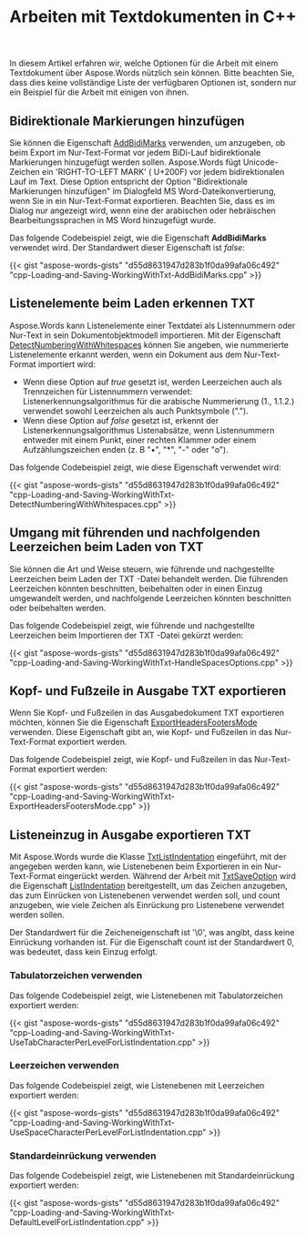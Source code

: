 ﻿---
title: Arbeiten mit Textdokumenten in C++
second_title: Aspose.Words für C++
articleTitle: Arbeiten mit Textdokumenten
linktitle: Arbeiten mit Textdokumenten
description: "Erweiterte TXT Dokumentenverarbeitung, Listen, BiDi, Kopf- / Fußzeilen, mit C++."
type: docs
weight: 430
url: /de/cpp/working-with-text-document/
---

In diesem Artikel erfahren wir, welche Optionen für die Arbeit mit einem Textdokument über Aspose.Words nützlich sein können. Bitte beachten Sie, dass dies keine vollständige Liste der verfügbaren Optionen ist, sondern nur ein Beispiel für die Arbeit mit einigen von ihnen.

## Bidirektionale Markierungen hinzufügen

Sie können die Eigenschaft [AddBidiMarks](https://reference.aspose.com/words/cpp/aspose.words.saving/txtsaveoptions/get_addbidimarks/) verwenden, um anzugeben, ob beim Export im Nur-Text-Format vor jedem BiDi-Lauf bidirektionale Markierungen hinzugefügt werden sollen. Aspose.Words fügt Unicode-Zeichen ein 'RIGHT-TO-LEFT MARK' ( U+200F) vor jedem bidirektionalen Lauf im Text. Diese Option entspricht der Option "Bidirektionale Markierungen hinzufügen" im Dialogfeld MS Word-Dateikonvertierung, wenn Sie in ein Nur-Text-Format exportieren. Beachten Sie, dass es im Dialog nur angezeigt wird, wenn eine der arabischen oder hebräischen Bearbeitungssprachen in MS Word hinzugefügt wurde.

Das folgende Codebeispiel zeigt, wie die Eigenschaft **AddBidiMarks** verwendet wird. Der Standardwert dieser Eigenschaft ist *false*:

{{< gist "aspose-words-gists" "d55d8631947d283b1f0da99afa06c492" "cpp-Loading-and-Saving-WorkingWithTxt-AddBidiMarks.cpp" >}}

## Listenelemente beim Laden erkennen TXT

Aspose.Words kann Listenelemente einer Textdatei als Listennummern oder Nur-Text in sein Dokumentobjektmodell importieren. Mit der Eigenschaft [DetectNumberingWithWhitespaces](https://reference.aspose.com/words/cpp/aspose.words.loading/txtloadoptions/get_detectnumberingwithwhitespaces/) können Sie angeben, wie nummerierte Listenelemente erkannt werden, wenn ein Dokument aus dem Nur-Text-Format importiert wird:

* Wenn diese Option auf *true* gesetzt ist, werden Leerzeichen auch als Trennzeichen für Listennummern verwendet: Listenerkennungsalgorithmus für die arabische Nummerierung (1., 1.1.2.) verwendet sowohl Leerzeichen als auch Punktsymbole (".").
* Wenn diese Option auf *false* gesetzt ist, erkennt der Listenerkennungsalgorithmus Listenabsätze, wenn Listennummern entweder mit einem Punkt, einer rechten Klammer oder einem Aufzählungszeichen enden (z. B "•", "*", "-" oder "o").

Das folgende Codebeispiel zeigt, wie diese Eigenschaft verwendet wird:

{{< gist "aspose-words-gists" "d55d8631947d283b1f0da99afa06c492" "cpp-Loading-and-Saving-WorkingWithTxt-DetectNumberingWithWhitespaces.cpp" >}}

## Umgang mit führenden und nachfolgenden Leerzeichen beim Laden von TXT

Sie können die Art und Weise steuern, wie führende und nachgestellte Leerzeichen beim Laden der TXT -Datei behandelt werden. Die führenden Leerzeichen könnten beschnitten, beibehalten oder in einen Einzug umgewandelt werden, und nachfolgende Leerzeichen könnten beschnitten oder beibehalten werden.

Das folgende Codebeispiel zeigt, wie führende und nachgestellte Leerzeichen beim Importieren der TXT -Datei gekürzt werden:

{{< gist "aspose-words-gists" "d55d8631947d283b1f0da99afa06c492" "cpp-Loading-and-Saving-WorkingWithTxt-HandleSpacesOptions.cpp" >}}

## Kopf- und Fußzeile in Ausgabe TXT exportieren

Wenn Sie Kopf- und Fußzeilen in das Ausgabedokument TXT exportieren möchten, können Sie die Eigenschaft [ExportHeadersFootersMode](https://reference.aspose.com/words/cpp/aspose.words.saving/txtsaveoptionsbase/get_exportheadersfootersmode/) verwenden. Diese Eigenschaft gibt an, wie Kopf- und Fußzeilen in das Nur-Text-Format exportiert werden.

Das folgende Codebeispiel zeigt, wie Kopf- und Fußzeilen in das Nur-Text-Format exportiert werden:

{{< gist "aspose-words-gists" "d55d8631947d283b1f0da99afa06c492" "cpp-Loading-and-Saving-WorkingWithTxt-ExportHeadersFootersMode.cpp" >}}

## Listeneinzug in Ausgabe exportieren TXT

Mit Aspose.Words wurde die Klasse [TxtListIndentation](https://reference.aspose.com/words/cpp/aspose.words.saving/txtlistindentation/) eingeführt, mit der angegeben werden kann, wie Listenebenen beim Exportieren in ein Nur-Text-Format eingerückt werden. Während der Arbeit mit [TxtSaveOption](https://reference.aspose.com/words/cpp/aspose.words.saving/txtsaveoptions/) wird die Eigenschaft [ListIndentation](https://reference.aspose.com/words/cpp/aspose.words.saving/txtsaveoptions/get_listindentation/) bereitgestellt, um das Zeichen anzugeben, das zum Einrücken von Listenebenen verwendet werden soll, und count anzugeben, wie viele Zeichen als Einrückung pro Listenebene verwendet werden sollen.

Der Standardwert für die Zeicheneigenschaft ist '\0', was angibt, dass keine Einrückung vorhanden ist. Für die Eigenschaft count ist der Standardwert 0, was bedeutet, dass kein Einzug erfolgt.

### Tabulatorzeichen verwenden

Das folgende Codebeispiel zeigt, wie Listenebenen mit Tabulatorzeichen exportiert werden:

{{< gist "aspose-words-gists" "d55d8631947d283b1f0da99afa06c492" "cpp-Loading-and-Saving-WorkingWithTxt-UseTabCharacterPerLevelForListIndentation.cpp" >}}

### Leerzeichen verwenden

Das folgende Codebeispiel zeigt, wie Listenebenen mit Leerzeichen exportiert werden:

{{< gist "aspose-words-gists" "d55d8631947d283b1f0da99afa06c492" "cpp-Loading-and-Saving-WorkingWithTxt-UseSpaceCharacterPerLevelForListIndentation.cpp" >}}

### Standardeinrückung verwenden

Das folgende Codebeispiel zeigt, wie Listenebenen mit Standardeinrückung exportiert werden:

{{< gist "aspose-words-gists" "d55d8631947d283b1f0da99afa06c492" "cpp-Loading-and-Saving-WorkingWithTxt-DefaultLevelForListIndentation.cpp" >}}
